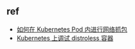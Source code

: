 

## ref

+ [如何在 Kubernetes Pod 内进行网络抓包](https://zhuanlan.zhihu.com/p/493792509)
+ [Kubernetes 上调试 distroless 容器](https://mp.weixin.qq.com/s?__biz=MjM5OTg2MTM0MQ==&mid=2247484544&idx=1&sn=3279af9a0795489d2a812ec022938cfb&scene=21#wechat_redirect)